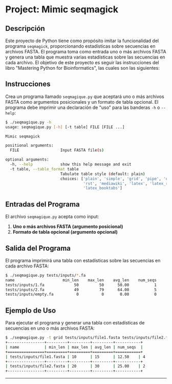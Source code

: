 # Project: Mimic seqmagick

## Descripción

Este proyecto de Python tiene como propósito imitar la funcionalidad del programa `seqmagick`, proporcionando estadísticas sobre secuencias en archivos FASTA. El programa toma como entrada uno o más archivos FASTA y genera una tabla que muestra varias estadísticas sobre las secuencias en cada archivo. El objetivo de este proyecto es seguir las instrucciones del libro "Mastering Python for Bioinformatics", las cuales son las siguientes:

## Instrucciones

Crea un programa llamado `seqmagique.py` que aceptará uno o más archivos FASTA como argumentos posicionales y un formato de tabla opcional. El programa debe imprimir una declaración de "uso" para las banderas `-h` o `--help`:

```sh
$ ./seqmagique.py -h
usage: seqmagique.py [-h] [-t table] FILE [FILE ...]

Mimic seqmagick

positional arguments:
  FILE                  Input FASTA file(s)

optional arguments:
  -h, --help            show this help message and exit
  -t table, --table_format table
                        Tabulate table style (default: plain)
                        choices: ['plain', 'simple', 'grid', 'pipe', 'orgtbl',
                                  'rst', 'mediawiki', 'latex', 'latex_raw',
                                  'latex_booktabs']
```

## Entradas del Programa

El archivo `seqmagique.py` acepta como input:

1. **Uno o más archivos FASTA (argumento posicional)**
2. **Formato de tabla opcional (argumento opcional)**


## Salida del Programa

El programa imprimirá una tabla con estadísticas sobre las secuencias en cada archivo FASTA:

```sh
$ ./seqmagique.py tests/inputs/*.fa
name                     min_len    max_len    avg_len    num_seqs
tests/inputs/1.fa             50         50      50.00           1
tests/inputs/2.fa             49         79      64.00           5
tests/inputs/empty.fa          0          0       0.00           0
```

## Ejemplo de Uso

Para ejecutar el programa y generar una tabla con estadísticas de secuencias en uno o más archivos FASTA:

```sh
$ ./seqmagique.py -t grid tests/inputs/file1.fasta tests/inputs/file2.fasta
+----------------+---------+---------+---------+-----------+
| name           | min_len | max_len | avg_len | num_seqs  |
+================+=========+=========+=========+===========+
| tests/inputs/file1.fasta | 10      | 15      | 12.50    | 4         |
+----------------+---------+---------+---------+-----------+
| tests/inputs/file2.fasta | 20      | 30      | 25.00    | 2         |
+----------------+---------+---------+---------+-----------+
```

---
